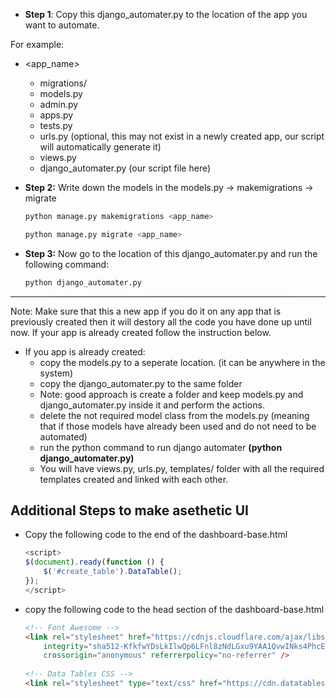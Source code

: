 + **Step 1**: Copy this django_automater.py to the location of the app you want to automate.

For example:

+ <app_name>
    + migrations/
    + models.py
    + admin.py
    + apps.py
    + tests.py
    + urls.py (optional, this may not exist in a newly created app, our script will automatically generate it)
    + views.py
    + django_automater.py (our script file here)

+ **Step 2:** Write down the models in the models.py -> makemigrations -> migrate

    ``` python
    python manage.py makemigrations <app_name>
    ```
    ``` python
    python manage.py migrate <app_name>
    ```

+ **Step 3:** Now go to the location of this django_automater.py and run the following command:
    ``` python
    python django_automater.py
    ```


<hr style="
    border: 0;
    height: 1px;
    background-image: linear-gradient(to right, rgba(0, 0, 0, 0), rgba(0, 0, 0, 0.75), rgba(0, 0, 0, 0));
">

Note: Make sure that this a new app if you do it on any app that is previously created then it will destory all the code you have done up until now. If your app is already created follow the instruction below.

+ If you app is already created:
    + copy the models.py to a seperate location. (it can be anywhere in the system)
    + copy the django_automater.py to the same folder
    + Note: good approach is create a folder and keep models.py and django_automater.py inside it and perform the actions.
    + delete the not required model class from the models.py (meaning that if those models have already been used and do not need to be automated)
    + run the python command to run django automater **(python django_automater.py)**
    + You will have views.py, urls.py, templates/ folder with all the required templates created and linked with each other.



## Additional Steps to make asethetic UI

+ Copy the following code to the end of the dashboard-base.html

    ```javascript
    <script>
    $(document).ready(function () {
        $('#create_table').DataTable();
    });
    </script>
    ```

+ copy the following code to the head section of the dashboard-base.html

    ```html
    <!-- Font Awesome -->
    <link rel="stylesheet" href="https://cdnjs.cloudflare.com/ajax/libs/font-awesome/6.1.1/css/all.min.css"
        integrity="sha512-KfkfwYDsLkIlwQp6LFnl8zNdLGxu9YAA1QvwINks4PhcElQSvqcyVLLD9aMhXd13uQjoXtEKNosOWaZqXgel0g=="
        crossorigin="anonymous" referrerpolicy="no-referrer" />
        
    <!-- Data Tables CSS -->
    <link rel="stylesheet" type="text/css" href="https://cdn.datatables.net/1.12.1/css/jquery.dataTables.css">
    ```
